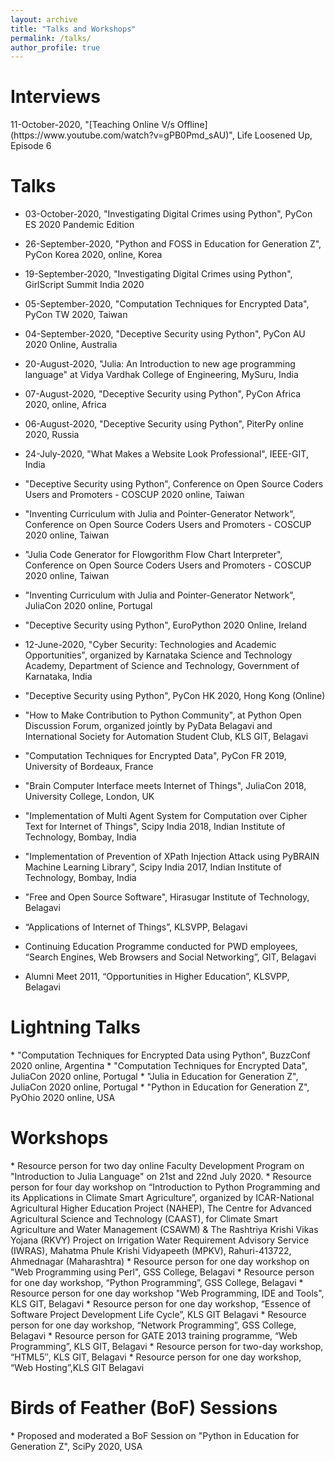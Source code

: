 ```yaml
---
layout: archive
title: "Talks and Workshops"
permalink: /talks/
author_profile: true
---
```

<h1>Interviews</h1>
11-October-2020, "[Teaching Online V/s Offline](https://www.youtube.com/watch?v=gPB0Pmd_sAU)", Life Loosened Up, Episode 6 

<h1>Talks</h1>

* 03-October-2020, "Investigating Digital Crimes using Python", PyCon ES 2020 Pandemic Edition

* 26-September-2020, "Python and FOSS in Education for Generation Z", PyCon Korea 2020, online, Korea

* 19-September-2020, "Investigating Digital Crimes using Python", GirlScript Summit India 2020

* 05-September-2020, "Computation Techniques for Encrypted Data", PyCon TW 2020, Taiwan

* 04-September-2020, "Deceptive Security using Python", PyCon AU 2020 Online, Australia

* 20-August-2020, "Julia: An Introduction to new age programming language" at Vidya Vardhak College of Engineering, MySuru, India

* 07-August-2020, "Deceptive Security using Python", PyCon Africa 2020, online, Africa

* 06-August-2020, "Deceptive Security using Python", PiterPy online 2020, Russia

* 24-July-2020, "What Makes a Website Look Professional", IEEE-GIT, India

* "Deceptive Security using Python", Conference on Open Source Coders Users and Promoters - COSCUP 2020 online, Taiwan
* "Inventing Curriculum with Julia and Pointer-Generator Network", Conference on Open Source Coders Users and Promoters - COSCUP 2020 online, Taiwan
* "Julia Code Generator for Flowgorithm Flow Chart Interpreter", Conference on Open Source Coders Users and Promoters - COSCUP 2020 online, Taiwan
* "Inventing Curriculum with Julia and Pointer-Generator Network", JuliaCon 2020 online, Portugal 
* "Deceptive Security using Python", EuroPython 2020 Online, Ireland 
* 12-June-2020, "Cyber Security: Technologies and Academic Opportunities", organized by Karnataka Science and Technology Academy, Department of Science and Technology, Government of Karnataka, India
* "Deceptive Security using Python", PyCon HK 2020, Hong Kong (Online)
* "How to Make Contribution to Python Community", at Python Open Discussion Forum, organized jointly by PyData Belagavi and International Society for Automation Student Club, KLS GIT, Belagavi
* "Computation Techniques for Encrypted Data", PyCon FR 2019, University of Bordeaux, France 
* "Brain Computer Interface meets Internet of Things", JuliaCon 2018, University College, London, UK
* "Implementation of Multi Agent System for Computation over Cipher Text for Internet of Things", Scipy India 2018, Indian Institute of Technology, Bombay, India
* "Implementation of Prevention of XPath Injection Attack using PyBRAIN Machine Learning Library", Scipy India 2017, Indian Institute of Technology, Bombay, India
* "Free and Open Source Software", Hirasugar Institute of Technology, Belagavi
* “Applications of Internet of Things”, KLSVPP, Belagavi
*	Continuing Education Programme conducted for PWD employees, “Search Engines, Web Browsers and Social Networking”, GIT, Belagavi
*	Alumni Meet 2011, “Opportunities in Higher Education”, KLSVPP, Belagavi

<h1>Lightning Talks</h1>
* "Computation Techniques for Encrypted Data using Python", BuzzConf 2020 online, Argentina
* "Computation Techniques for Encrypted Data", JuliaCon 2020 online, Portugal 
* "Julia in Education for Generation Z", JuliaCon 2020 online, Portugal 
* "Python in Education for Generation Z", PyOhio 2020 online, USA

<h1>Workshops</h1>
* Resource person for two day online Faculty Development Program on "Introduction to Julia Language" on 21st and 22nd July 2020. 
* Resource person for four day workshop on “Introduction to Python Programming and its Applications in Climate Smart Agriculture”, organized by ICAR-National Agricultural Higher Education Project (NAHEP), The Centre for Advanced Agricultural Science and Technology (CAAST), for Climate Smart Agriculture and Water Management (CSAWM) & The Rashtriya Krishi Vikas Yojana (RKVY) Project on
Irrigation Water Requirement Advisory Service (IWRAS), Mahatma Phule Krishi Vidyapeeth (MPKV), Rahuri-413722, Ahmednagar (Maharashtra) 
* Resource person for one day workshop on "Web Programming using Perl", GSS College, Belagavi
*	Resource person for one day workshop, “Python Programming”, GSS College, Belagavi
* Resource person for one day workshop "Web Programming, IDE and Tools", KLS GIT, Belagavi
*	Resource person for one day workshop, “Essence of Software Project Development Life Cycle”, KLS GIT Belagavi
* Resource person for one day workshop, “Network Programming”, GSS College, Belagavi
*	Resource person for GATE 2013 training programme, “Web Programming”, KLS GIT, Belagavi
*	Resource person for two-day workshop, “HTML5″, KLS GIT, Belagavi
*	Resource person for one day workshop, “Web Hosting”,KLS GIT Belagavi

<h1> Birds of Feather (BoF) Sessions</h1>
* Proposed and moderated a BoF Session on "Python in Education for Generation Z", SciPy 2020, USA
